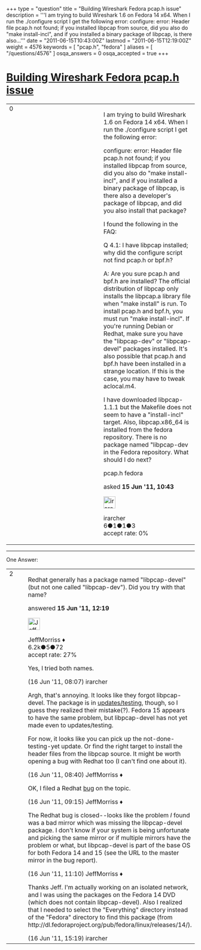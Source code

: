 +++
type = "question"
title = "Building Wireshark Fedora pcap.h issue"
description = '''I am trying to build Wireshark 1.6 on Fedora 14 x64. When I run the ./configure script I get the following error: configure: error: Header file pcap.h not found; if you installed libpcap from source, did you also do &quot;make install-incl&quot;, and if you installed a binary package of libpcap, is there also...'''
date = "2011-06-15T10:43:00Z"
lastmod = "2011-06-15T12:19:00Z"
weight = 4576
keywords = [ "pcap.h", "fedora" ]
aliases = [ "/questions/4576" ]
osqa_answers = 0
osqa_accepted = true
+++

<div class="headNormal">

# [Building Wireshark Fedora pcap.h issue](/questions/4576/building-wireshark-fedora-pcaph-issue)

</div>

<div id="main-body">

<div id="askform">

<table id="question-table" style="width:100%;"><colgroup><col style="width: 50%" /><col style="width: 50%" /></colgroup><tbody><tr class="odd"><td style="width: 30px; vertical-align: top"><div class="vote-buttons"><div id="post-4576-score" class="post-score" title="current number of votes">0</div><div id="favorite-count" class="favorite-count"></div></div></td><td><div id="item-right"><div class="question-body"><p>I am trying to build Wireshark 1.6 on Fedora 14 x64. When I run the ./configure script I get the following error:</p><p>configure: error: Header file pcap.h not found; if you installed libpcap from source, did you also do "make install-incl", and if you installed a binary package of libpcap, is there also a developer's package of libpcap, and did you also install that package?</p><p>I found the following in the FAQ:</p><p>Q 4.1: I have libpcap installed; why did the configure script not find pcap.h or bpf.h?</p><p>A: Are you sure pcap.h and bpf.h are installed? The official distribution of libpcap only installs the libpcap.a library file when "make install" is run. To install pcap.h and bpf.h, you must run "make install-incl". If you're running Debian or Redhat, make sure you have the "libpcap-dev" or "libpcap-devel" packages installed. It's also possible that pcap.h and bpf.h have been installed in a strange location. If this is the case, you may have to tweak aclocal.m4.</p><p>I have downloaded libpcap-1.1.1 but the Makefile does not seem to have a "install-incl" target. Also, libpcap.x86_64 is installed from the fedora repository. There is no package named "libpcap-dev in the Fedora repository. What should I do next?</p></div><div id="question-tags" class="tags-container tags">pcap.h fedora</div><div id="question-controls" class="post-controls"></div><div class="post-update-info-container"><div class="post-update-info post-update-info-user"><p>asked <strong>15 Jun '11, 10:43</strong></p><img src="https://secure.gravatar.com/avatar/590ae8f6bc8d883d28059988ad52e19b?s=32&amp;d=identicon&amp;r=g" class="gravatar" width="32" height="32" alt="irarcher&#39;s gravatar image" /><p>irarcher<br />
<span class="score" title="6 reputation points">6</span><span title="1 badges"><span class="badge1">●</span><span class="badgecount">1</span></span><span title="1 badges"><span class="silver">●</span><span class="badgecount">1</span></span><span title="3 badges"><span class="bronze">●</span><span class="badgecount">3</span></span><br />
<span class="accept_rate" title="Rate of the user&#39;s accepted answers">accept rate:</span> <span title="irarcher has no accepted answers">0%</span></p></div></div><div id="comments-container-4576" class="comments-container"></div><div id="comment-tools-4576" class="comment-tools"></div><div class="clear"></div><div id="comment-4576-form-container" class="comment-form-container"></div><div class="clear"></div></div></td></tr></tbody></table>

------------------------------------------------------------------------

<div class="tabBar">

<span id="sort-top"></span>

<div class="headQuestions">

One Answer:

</div>

</div>

<span id="4579"></span>

<div id="answer-container-4579" class="answer accepted-answer">

<table style="width:100%;"><colgroup><col style="width: 50%" /><col style="width: 50%" /></colgroup><tbody><tr class="odd"><td style="width: 30px; vertical-align: top"><div class="vote-buttons"><div id="post-4579-score" class="post-score" title="current number of votes">2</div></div></td><td><div class="item-right"><div class="answer-body"><p>Redhat generally has a package named "libpcap-devel" (but not one called "libpcap-dev"). Did you try with that name?</p></div><div class="answer-controls post-controls"></div><div class="post-update-info-container"><div class="post-update-info post-update-info-user"><p>answered <strong>15 Jun '11, 12:19</strong></p><img src="https://secure.gravatar.com/avatar/e0564001bb7deb960d5d9d9c1e0ba074?s=32&amp;d=identicon&amp;r=g" class="gravatar" width="32" height="32" alt="JeffMorriss&#39;s gravatar image" /><p>JeffMorriss ♦<br />
<span class="score" title="6219 reputation points"><span>6.2k</span></span><span title="5 badges"><span class="silver">●</span><span class="badgecount">5</span></span><span title="72 badges"><span class="bronze">●</span><span class="badgecount">72</span></span><br />
<span class="accept_rate" title="Rate of the user&#39;s accepted answers">accept rate:</span> <span title="JeffMorriss has 103 accepted answers">27%</span></p></div></div><div id="comments-container-4579" class="comments-container"><span id="4593"></span><div id="comment-4593" class="comment"><div id="post-4593-score" class="comment-score"></div><div class="comment-text"><p>Yes, I tried both names.</p></div><div id="comment-4593-info" class="comment-info"><span class="comment-age">(16 Jun '11, 08:07)</span> irarcher</div></div><span id="4595"></span><div id="comment-4595" class="comment"><div id="post-4595-score" class="comment-score"></div><div class="comment-text"><p>Argh, that's annoying. It looks like they forgot libpcap-devel. The package is in <a href="http://download.fedora.redhat.com/pub/fedora/linux/updates/testing/14/x86_64/">updates/testing</a>, though, so I guess they realized their mistake(?). Fedora 15 appears to have the same problem, but libpcap-devel has not yet made even to updates/testing.</p><p>For now, it looks like you can pick up the not-done-testing-yet update. Or find the right target to install the header files from the libpcap source. It might be worth opening a bug with Redhat too (I can't find one about it).</p></div><div id="comment-4595-info" class="comment-info"><span class="comment-age">(16 Jun '11, 08:40)</span> JeffMorriss ♦</div></div><span id="4596"></span><div id="comment-4596" class="comment"><div id="post-4596-score" class="comment-score"></div><div class="comment-text"><p>OK, I filed a Redhat <a href="https://bugzilla.redhat.com/show_bug.cgi?id=713872">bug</a> on the topic.</p></div><div id="comment-4596-info" class="comment-info"><span class="comment-age">(16 Jun '11, 09:15)</span> JeffMorriss ♦</div></div><span id="4600"></span><div id="comment-4600" class="comment"><div id="post-4600-score" class="comment-score"></div><div class="comment-text"><p>The Redhat bug is closed--looks like the problem <em>I</em> found was a bad mirror which was missing the libpcap-devel package. I don't know if your system is being unfortunate and picking the same mirror or if multiple mirrors have the problem or what, but libpcap-devel is part of the base OS for both Fedora 14 and 15 (see the URL to the master mirror in the bug report).</p></div><div id="comment-4600-info" class="comment-info"><span class="comment-age">(16 Jun '11, 11:10)</span> JeffMorriss ♦</div></div><span id="4607"></span><div id="comment-4607" class="comment"><div id="post-4607-score" class="comment-score"></div><div class="comment-text"><p>Thanks Jeff. I'm actually working on an isolated network, and I was using the packages on the Fedora 14 DVD (which does not contain libpcap-devel). Also I realized that I needed to select the "Everything" directory instead of the "Fedora" directory to find this package (from http://dl.fedoraproject.org/pub/fedora/linux/releases/14/).</p></div><div id="comment-4607-info" class="comment-info"><span class="comment-age">(16 Jun '11, 15:19)</span> irarcher</div></div></div><div id="comment-tools-4579" class="comment-tools"></div><div class="clear"></div><div id="comment-4579-form-container" class="comment-form-container"></div><div class="clear"></div></div></td></tr></tbody></table>

</div>

<div class="paginator-container-left">

</div>

</div>

</div>

